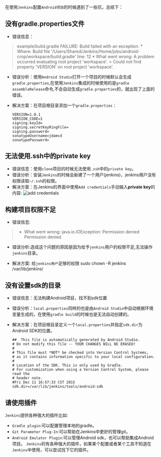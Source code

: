 在使用`Jenkins`配置`Android项目`的时候遇到了一些坑，总结下：
## 没有gradle.properties文件
 * 错误信息：
>example/bulid.gradle
    FAILURE: Build failed with an exception.
    * Where:
    Build file '/Users/Shared/Jenkins/Home/jobs/android-      crop/workspace/build.gradle' line: 12
    * What went wrong:
    A problem occurred evaluating root project 'workspace'.
    > Could not find property 'VERSION' on root project 'workspace'.


* 错误分析：使用`Android Studio`打开一个项目的时候默认会生成`gradle.properties`,在使用`Jenkins`集成的时候使用的是`gradle assembleRelease`命令,不会自动生成`gradle.properties`的，就出现了上面的错误。
* 解决方案：在项目根目录添加一个`gradle.properties`：

      VERSION=1.0.1
      VERSION_CODE=1
      signing.keyId=
      signing.secretKeyRingFile=
      signing.password=
      sonatypeUsername=jdamcd
      sonatypePassword=


## 无法使用.ssh中的private key
* 错误信息：使用`clone`项目的时候无法使用`.ssh`中的`private key`。
* 错误分析：安装`Jenkins`的时候会新建了一个用户(jenkins)，jenkins用户没有权限读取`~/.ssh`的权限。 
* 解决方案：在Jenkins的界面中使用`Add credentials`手动输入**private key**的内容:
![add credentials](http://upload-images.jianshu.io/upload_images/22188-3b2438c1d77c8f15.png?imageMogr2/auto-orient/strip%7CimageView2/2/w/1240)

## 构建项目权限不足
* 错误信息:
>* What went wrong:
java.io.IOException: Permission denied
> Permission denied

* 错误分析:造成这个问题的原因是因为给予`jenkins`用户的权限不足,无法操作`jenkins`目录。

* 解决方案: 给`jenkins用户`足够的权限
      sudo chown -R jenkins /var/lib/jenkins/

## 没有设置sdk的目录
* 错误信息：无法构建Android项目，找不到sdk位置
* 错误分析：`local.properties`同样的也是由`Android Studio`中自动根据环境变量生成的，在使用`gradle build`的时候也是无法自动创建的。

* 解决方案：在项目根目录定义一个`local.properties`并指定`sdk.dir`为Android SDK的位置。

      ##  This file is automatically generated by Android Studio.
      # Do not modify this file -- YOUR CHANGES WILL BE ERASED!
      #
      # This file must *NOT* be checked into Version Control Systems,
      # as it contains information specific to your local configuration.
      #
      # Location of the SDK. This is only used by Gradle.
      # For customization when using a Version Control System, please read the
      # header note.
      #Fri Dec 11 16:57:33 CST 2015
      sdk.dir=/var/lib/jenkins/tools/android-sdk


## 请使用插件
`Jenkins`提供各种强大的插件比如:
* `Gradle plugin`:可以配置管理本地的gradle。
* `Git Parameter Plug-In`:可以帮助在Jenkins中更好的管理git。
* `Android Emulator Plugin`:可以管理Android sdk，也可以帮助集成Android项目。
`Jenkins`的有各种强大的插件，如果某个配置或者某个工具不知道在`Jenkins`中使用，可以尝试找下它的插件。

